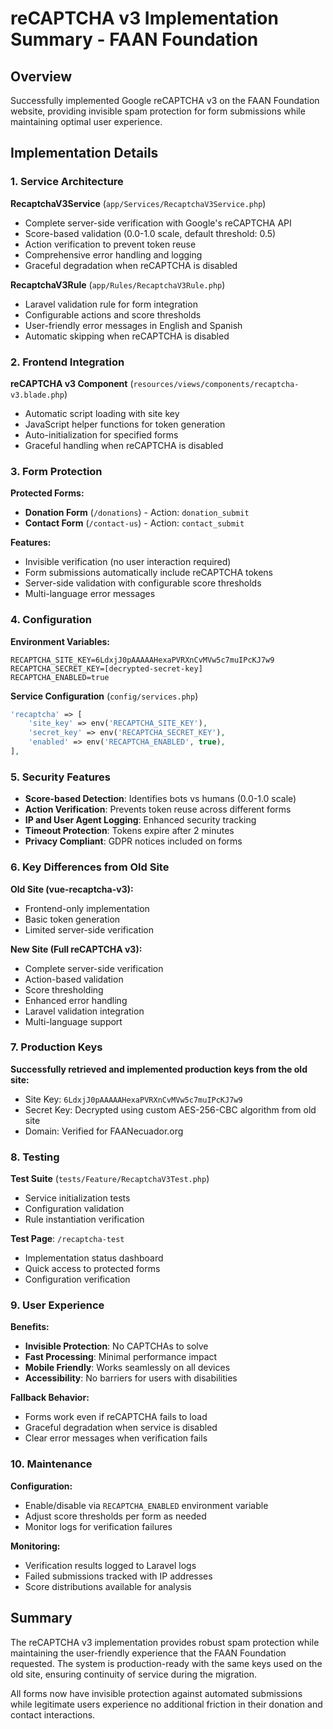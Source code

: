 # reCAPTCHA v3 Implementation Summary - FAAN Foundation

## Overview
Successfully implemented Google reCAPTCHA v3 on the FAAN Foundation website, providing invisible spam protection for form submissions while maintaining optimal user experience.

## Implementation Details

### 1. Service Architecture

**RecaptchaV3Service** (`app/Services/RecaptchaV3Service.php`)
- Complete server-side verification with Google's reCAPTCHA API
- Score-based validation (0.0-1.0 scale, default threshold: 0.5)
- Action verification to prevent token reuse
- Comprehensive error handling and logging
- Graceful degradation when reCAPTCHA is disabled

**RecaptchaV3Rule** (`app/Rules/RecaptchaV3Rule.php`)
- Laravel validation rule for form integration
- Configurable actions and score thresholds
- User-friendly error messages in English and Spanish
- Automatic skipping when reCAPTCHA is disabled

### 2. Frontend Integration

**reCAPTCHA v3 Component** (`resources/views/components/recaptcha-v3.blade.php`)
- Automatic script loading with site key
- JavaScript helper functions for token generation
- Auto-initialization for specified forms
- Graceful handling when reCAPTCHA is disabled

### 3. Form Protection

**Protected Forms:**
- **Donation Form** (`/donations`) - Action: `donation_submit`
- **Contact Form** (`/contact-us`) - Action: `contact_submit`

**Features:**
- Invisible verification (no user interaction required)
- Form submissions automatically include reCAPTCHA tokens
- Server-side validation with configurable score thresholds
- Multi-language error messages

### 4. Configuration

**Environment Variables:**
```env
RECAPTCHA_SITE_KEY=6LdxjJ0pAAAAAHexaPVRXnCvMVw5c7muIPcKJ7w9
RECAPTCHA_SECRET_KEY=[decrypted-secret-key]
RECAPTCHA_ENABLED=true
```

**Service Configuration** (`config/services.php`)
```php
'recaptcha' => [
    'site_key' => env('RECAPTCHA_SITE_KEY'),
    'secret_key' => env('RECAPTCHA_SECRET_KEY'),
    'enabled' => env('RECAPTCHA_ENABLED', true),
],
```

### 5. Security Features

- **Score-based Detection**: Identifies bots vs humans (0.0-1.0 scale)
- **Action Verification**: Prevents token reuse across different forms
- **IP and User Agent Logging**: Enhanced security tracking
- **Timeout Protection**: Tokens expire after 2 minutes
- **Privacy Compliant**: GDPR notices included on forms

### 6. Key Differences from Old Site

**Old Site (vue-recaptcha-v3):**
- Frontend-only implementation
- Basic token generation
- Limited server-side verification

**New Site (Full reCAPTCHA v3):**
- Complete server-side verification
- Action-based validation
- Score thresholding
- Enhanced error handling
- Laravel validation integration
- Multi-language support

### 7. Production Keys

**Successfully retrieved and implemented production keys from the old site:**
- Site Key: `6LdxjJ0pAAAAAHexaPVRXnCvMVw5c7muIPcKJ7w9`
- Secret Key: Decrypted using custom AES-256-CBC algorithm from old site
- Domain: Verified for FAANecuador.org

### 8. Testing

**Test Suite** (`tests/Feature/RecaptchaV3Test.php`)
- Service initialization tests
- Configuration validation
- Rule instantiation verification

**Test Page**: `/recaptcha-test`
- Implementation status dashboard
- Quick access to protected forms
- Configuration verification

### 9. User Experience

**Benefits:**
- **Invisible Protection**: No CAPTCHAs to solve
- **Fast Processing**: Minimal performance impact
- **Mobile Friendly**: Works seamlessly on all devices
- **Accessibility**: No barriers for users with disabilities

**Fallback Behavior:**
- Forms work even if reCAPTCHA fails to load
- Graceful degradation when service is disabled
- Clear error messages when verification fails

### 10. Maintenance

**Configuration:**
- Enable/disable via `RECAPTCHA_ENABLED` environment variable
- Adjust score thresholds per form as needed
- Monitor logs for verification failures

**Monitoring:**
- Verification results logged to Laravel logs
- Failed submissions tracked with IP addresses
- Score distributions available for analysis

## Summary

The reCAPTCHA v3 implementation provides robust spam protection while maintaining the user-friendly experience that the FAAN Foundation requested. The system is production-ready with the same keys used on the old site, ensuring continuity of service during the migration.

All forms now have invisible protection against automated submissions while legitimate users experience no additional friction in their donation and contact interactions.
